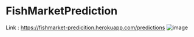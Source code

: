 # FishMarketPrediction
Link : https://fishmarket-predicition.herokuapp.com/predictions
![image](https://user-images.githubusercontent.com/106278762/180675196-cce23916-e7fe-4c92-8413-7af62b3f4dba.png)
